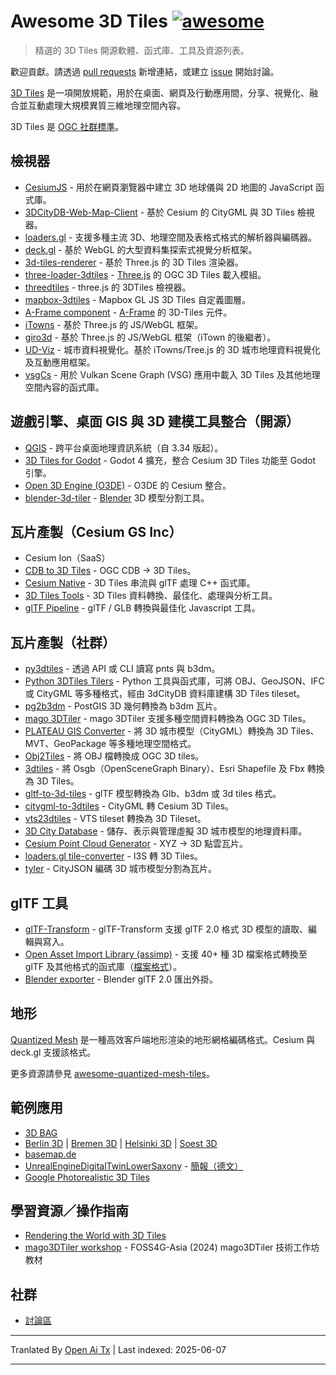 # Awesome 3D Tiles [![awesome](https://cdn.rawgit.com/sindresorhus/awesome/d7305f38d29fed78fa85652e3a63e154dd8e8829/media/badge.svg)](https://github.com/sindresorhus/awesome)

> 精選的 3D Tiles 開源軟體、函式庫、工具及資源列表。

歡迎貢獻。請透過 [pull requests](https://github.com/pka/awesome-3d-tiles/pulls) 新增連結，或建立 [issue](https://github.com/pka/awesome-3d-tiles/issues) 開始討論。

[3D Tiles](https://github.com/CesiumGS/3d-tiles) 是一項開放規範，用於在桌面、網頁及行動應用間，分享、視覺化、融合並互動處理大規模異質三維地理空間內容。

3D Tiles 是 [OGC 社群標準](https://www.ogc.org/standard/3dtiles/)。

## 檢視器

* [CesiumJS](https://github.com/CesiumGS/cesium) - 用於在網頁瀏覽器中建立 3D 地球儀與 2D 地圖的 JavaScript 函式庫。
* [3DCityDB-Web-Map-Client](https://github.com/3dcitydb/3dcitydb-web-map) - 基於 Cesium 的 CityGML 與 3D Tiles 檢視器。
* [loaders.gl](https://loaders.gl/docs/specifications/category-3d-tiles) - 支援多種主流 3D、地理空間及表格式格式的解析器與編碼器。
* [deck.gl](https://deck.gl/docs/api-reference/geo-layers/tile-3d-layer) - 基於 WebGL 的大型資料集探索式視覺分析框架。
* [3d-tiles-renderer](https://github.com/NASA-AMMOS/3DTilesRendererJS) - 基於 Three.js 的 3D Tiles 渲染器。
* [three-loader-3dtiles](https://github.com/nytimes/three-loader-3dtiles) - [Three.js](https://threejs.org/) 的 OGC 3D Tiles 載入模組。
* [threedtiles](https://github.com/ebeaufay/3DTilesViewer) - three.js 的 3DTiles 檢視器。
* [mapbox-3dtiles](https://github.com/Geodan/mapbox-3dtiles) - Mapbox GL JS 3D Tiles 自定義圖層。
* [A-Frame component](https://github.com/nytimes/aframe-loader-3dtiles-component) - [A-Frame](https://aframe.io/) 的 3D-Tiles 元件。
* [iTowns](https://github.com/iTowns/itowns) - 基於 Three.js 的 JS/WebGL 框架。
* [giro3d](https://gitlab.com/giro3d/giro3d) - 基於 Three.js 的 JS/WebGL 框架（iTown 的後繼者）。
* [UD-Viz](https://github.com/VCityTeam/UD-Viz) - 城市資料視覺化。基於 iTowns/Tree.js 的 3D 城市地理資料視覺化及互動應用框架。
* [vsgCs](https://github.com/timoore/vsgCs) - 用於 Vulkan Scene Graph (VSG) 應用中載入 3D Tiles 及其他地理空間內容的函式庫。

## 遊戲引擎、桌面 GIS 與 3D 建模工具整合（開源）

* [QGIS](https://www.qgis.org/) - 跨平台桌面地理資訊系統（自 3.34 版起）。
* [3D Tiles for Godot](https://github.com/Battle-Road-Labs/3D-Tiles-For-Godot) - Godot 4 擴充，整合 Cesium 3D Tiles 功能至 Godot 引擎。
* [Open 3D Engine (O3DE)](https://github.com/CesiumGS/cesium-o3de) - O3DE 的 Cesium 整合。
* [blender-3d-tiler](https://gitee.com/cesium_processing/blender-3d-tiler) - [Blender](https://www.blender.org/) 3D 模型分割工具。

## 瓦片產製（Cesium GS Inc）

* Cesium Ion（SaaS）
* [CDB to 3D Tiles](https://github.com/CesiumGS/cdb-to-3dtiles) - OGC CDB → 3D Tiles。
* [Cesium Native](https://github.com/CesiumGS/cesium-native) - 3D Tiles 串流與 glTF 處理 C++ 函式庫。
* [3D Tiles Tools](https://github.com/CesiumGS/3d-tiles-tools) - 3D Tiles 資料轉換、最佳化、處理與分析工具。
* [glTF Pipeline](https://github.com/CesiumGS/gltf-pipeline) - glTF / GLB 轉換與最佳化 Javascript 工具。

## 瓦片產製（社群）

* [py3dtiles](https://gitlab.com/py3dtiles/py3dtiles) - 透過 API 或 CLI 讀寫 pnts 與 b3dm。
* [Python 3DTiles Tilers](https://github.com/VCityTeam/py3dtilers) - Python 工具與函式庫，可將 OBJ、GeoJSON、IFC 或 CityGML 等多種格式，經由 3dCityDB 資料庫建構 3D Tiles tileset。
* [pg2b3dm](https://github.com/Geodan/pg2b3dm) - PostGIS 3D 幾何轉換為 b3dm 瓦片。
* [mago 3DTiler](https://github.com/Gaia3D/mago-3d-tiler) - mago 3DTiler 支援多種空間資料轉換為 OGC 3D Tiles。
* [PLATEAU GIS Converter](https://github.com/MIERUNE/plateau-gis-converter) - 將 3D 城市模型（CityGML）轉換為 3D Tiles、MVT、GeoPackage 等多種地理空間格式。
* [Obj2Tiles](https://github.com/OpenDroneMap/Obj2Tiles) - 將 OBJ 檔轉換成 OGC 3D tiles。
* [3dtiles](https://github.com/fanvanzh/3dtiles) - 將 Osgb（OpenSceneGraph Binary）、Esri Shapefile 及 Fbx 轉換為 3D Tiles。
* [gltf-to-3d-tiles](https://github.com/xuzhusheng/gltf-to-3d-tiles) - glTF 模型轉換為 Glb、b3dm 或 3d tiles 格式。
* [citygml-to-3dtiles](https://github.com/njam/citygml-to-3dtiles) - CityGML 轉 Cesium 3D Tiles。
* [vts23dtiles](https://github.com/melowntech/vts-tools) - VTS tileset 轉換為 3D Tileset。
* [3D City Database](https://www.3dcitydb.org/) - 儲存、表示與管理虛擬 3D 城市模型的地理資料庫。
* [Cesium Point Cloud Generator](https://github.com/tum-gis/cesium-point-cloud-generator) - XYZ → 3D 點雲瓦片。
* [loaders.gl tile-converter](https://loaders.gl/docs/modules/tile-converter/cli-reference/tile-converter) - I3S 轉 3D Tiles。
* [tyler](https://github.com/3DGI/tyler) - CityJSON 編碼 3D 城市模型分割為瓦片。

## glTF 工具

* [glTF-Transform](https://gltf-transform.donmccurdy.com/cli.html) - glTF-Transform 支援 glTF 2.0 格式 3D 模型的讀取、編輯與寫入。
* [Open Asset Import Library (assimp)](https://github.com/assimp/assimp) - 支援 40+ 種 3D 檔案格式轉換至 glTF 及其他格式的函式庫（[檔案格式](https://github.com/assimp/assimp/blob/master/doc/Fileformats.md)）。
* [Blender exporter](https://docs.blender.org/manual/en/latest/addons/import_export/scene_gltf2.html#extensions) - Blender glTF 2.0 匯出外掛。

## 地形

[Quantized Mesh](https://github.com/CesiumGS/quantized-mesh) 是一種高效客戶端地形渲染的地形網格編碼格式。Cesium 與 deck.gl 支援該格式。

更多資源請參見 [awesome-quantized-mesh-tiles](https://github.com/bertt/awesome-quantized-mesh-tiles#readme)。

## 範例應用

* [3D BAG](https://3dbag.nl/en/viewer)
* [Berlin 3D](https://berlin.virtualcitymap.de/#) | [Bremen 3D](https://bremen.virtualcitymap.de/#/) | [Helsinki 3D](https://kartta.hel.fi/3d/#/) | [Soest 3D](https://soest.virtualcitymap.de/#/)
* [basemap.de](https://basemap.de/beta/)
* [UnrealEngineDigitalTwinLowerSaxony](https://github.com/JulianMuellerLgln/UnrealEngineDigitalTwinLowerSaxony) - [簡報（德文）](https://pretalx.com/fossgis2025/talk/8P79JV/)
* [Google Photorealistic 3D Tiles](https://developers.google.com/maps/documentation/tile/3d-tiles)

## 學習資源／操作指南

* [Rendering the World with 3D Tiles](https://cesium.com/learn/presentations/#rendering-the-world-with-3d-tiles)
* [mago3DTiler workshop](https://github.com/Gaia3D/mago3d-doc/blob/main/foss4g/Table_Of_Contents_En.md) - FOSS4G-Asia (2024) mago3DTiler 技術工作坊教材

## 社群

* [討論區](https://github.com/pka/awesome-3d-tiles/discussions)


---

Tranlated By [Open Ai Tx](https://github.com/OpenAiTx/OpenAiTx) | Last indexed: 2025-06-07

---